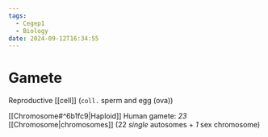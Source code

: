 ```yaml
---
tags:
  - Cegep1
  - Biology
date: 2024-09-12T16:34:55
---
```


# Gamete

Reproductive [[cell]] (`coll.` sperm and egg (ova))

[[Chromosome#^6b1fc9|Haploid]]
Human gamete: *23* [[Chromosome|chromosomes]] (22 *single* autosomes + *1* sex chromosome)